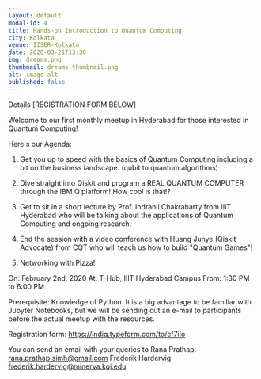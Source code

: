 ```yaml
---
layout: default
modal-id: 4
title: Hands-on Introduction to Quantum Computing
city: Kolkata
venue: IISER-Kolkata
date: 2020-03-21T13:30
img: dreams.png
thumbnail: dreams-thumbnail.png
alt: image-alt
published: false
---
```


Details
[REGISTRATION FORM BELOW]

Welcome to our first monthly meetup in Hyderabad for those interested in Quantum Computing!

Here's our Agenda:

1) Get you up to speed with the basics of Quantum Computing including a bit on the business landscape. (qubit to quantum algorithms)

2) Dive straight into Qiskit and program a REAL QUANTUM COMPUTER through the IBM Q platform! How cool is that!?

3) Get to sit in a short lecture by Prof. Indranil Chakrabarty from IIIT Hyderabad who will be talking about the applications of Quantum Computing and ongoing research.

4) End the session with a video conference with Huang Junye (Qiskit Advocate) from CQT who will teach us how to build "Quantum Games"!

5) Networking with Pizza!

On: February 2nd, 2020
At: T-Hub, IIIT Hyderabad Campus
From: 1:30 PM to 6:00 PM

Prerequisite: Knowledge of Python. It is a big advantage to be familiar with Jupyter Notebooks, but we will be sending out an e-mail to participants before the actual meetup with the resources.

Registration form: https://indiq.typeform.com/to/cf7iIo

You can send an email with your queries to
Rana Prathap: rana.prathap.simh@gmail.com
Frederik Hardervig: frederik.hardervig@minerva.kgi.edu